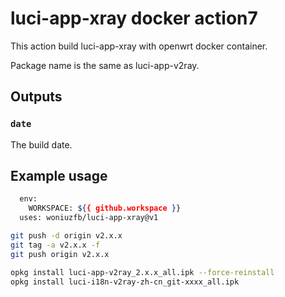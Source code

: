 # luci-app-xray docker action7

This action build luci-app-xray with openwrt docker container.

Package name is the same as luci-app-v2ray.

## Outputs

### `date`

The build date.

## Example usage

```bash
  env:
    WORKSPACE: ${{ github.workspace }}
  uses: woniuzfb/luci-app-xray@v1

git push -d origin v2.x.x
git tag -a v2.x.x -f
git push origin v2.x.x

opkg install luci-app-v2ray_2.x.x_all.ipk --force-reinstall
opkg install luci-i18n-v2ray-zh-cn_git-xxxx_all.ipk
```
